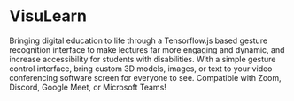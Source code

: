 # VisuLearn
Bringing digital education to life through a Tensorflow.js based gesture recognition interface to make lectures far more engaging and dynamic, and increase accessibility for students with disabilities. With a simple gesture control interface, bring custom 3D models, images, or text to your video conferencing software screen for everyone to see. Compatible with Zoom, Discord, Google Meet, or Microsoft Teams!
